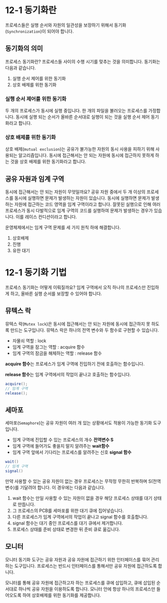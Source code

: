 # 12-1 동기화란

프로세스들은 실행 순서와 자원의 일관성을 보장하기 위해서 동기화(`Synchronization`)이 되어야 합니다.

## 동기화의 의미
프로세스 동기화란?
프로세스들 사이의 수행 시기를 맞추는 것을 의미합니다.
동기화는 다음과 같습니다.
1. 실행 순서 제어를 위한 동기화
2. 상호 배제를 위한 동기화

### 실행 순서 제어를 위한 동기화

두 개의 프로세스가 동시에 실행 중입니다. 한 개의 파일을 불러오는 프로세스를 가정합니다. 동시에 실행 되는 순서가 올바른 순서대로 실행이 되는 것을 실행 순서 제어 동기화라고 합니다.

### 상호 배제를 위한 동기화
상호 배제(`mutual exclusion`)는 공유가 불가능한 자원의 동시 사용을 피하기 위해 사용되는 알고리즘입니다.
동시에 접근해서는 안 되는 자원에 동시에 접근하지 못하게 하는 것을 상호 배제를 위한 동기화라고 합니다.


## 공유 자원과 임계 구역
동시에 접근해서는 안 되는 자원이 무엇일까요?
공유 자원 중에서 두 개 이상의 프로세스를 동시에 실행하면 문제가 발생하는 자원이 있습니다.
동시에 실행하면 문제가 발생하는 자원에 접근하는 코드 영역을 임계 구역이라고 합니다.
잘못된 실행으로 인해 여러 프로세스가 동시 다발적으로 임계 구역의 코드를 실행하여 문제가 발생하는 경우가 있습니다. 이를 레이스 컨디션이라고 합니다.

운영체제에서는 임계 구역 문제를 세 가지 원칙 하에 해결합니다.
1. 상호배제
2. 진행
3. 유한 대기

# 12-1 동기화 기법
프로세스 동기화는 어떻게 이뤄질까요? 임계 구역에서 오직 하나의 프로세스만 진입하게 하고, 올바른 실행 순서를 보장할 수 있어야 합니다.

## 뮤텍스 락
뮤텍스 락(`Mutex lock`)은 동시에 접근해서는 안 되는 자원에 동시에 접근하지 못 하도록 만드는 도구입니다.
뮤텍스 락은 하나의 전역 변수와 두 함수로 구현할 수 있습니다.

- 자물쇠 역할 : lock
- 임계 구역을 잠그는 역할 : acquire 함수
- 임계 구역의 잠금을 해체하는 역할 : release 함수

**acquire 함수**는 프로세스가 임계 구역에 진입하기 전에 호출하는 함수입니다.

**release 함수**는 임계 구역에서의 작업이 끝나고 호출하는 함수입니다.

```java
acquire();
// 임계 구역
release();
```

## 세마포
세마포(`Semaphore`)는 공유 자원이 여러 개 있는 상황에서도 적용이 가능한 동기화 도구입니다.

- 임계 구역에 진입할 수 있는 프로세스의 개수 **전역변수 S**
- 임계 구역에 들어가도 좋을지 말지 알려주는 **wait함수**
- 임계 구역 앞에서 기다리는 프로세스를 알려주는 신호 **signal 함수**
```java
wait()
// 임계 구역
signal()
```

만약 사용할 수 있는 공유 자원이 없는 경우 프로세스는 무작정 무한히 반복하며 S(전역 변수)를 기달려야 합니다.
이 경우에는 다음과 같습니다.
1. wait 함수는 만일 사용할 수 있는 자원이 없을 경우 해당 프로세스 상태를 대기 상태로 만듭니다.
2. 그 프로세스의 PCB를 세마포를 위한 대기 큐에 집어넣습니다.
3. 다른 프로세스가 임계 구역에서의 작업이 끝나고 signal 함수를 호출합니다.
4. signal 함수는 대기 중인 프로세스를 대기 큐에서 제거합니다. 
5. 프로세스 상태를 준비 상태로 변경한 뒤 준비 큐로 옮깁니다.

## 모니터
모니터 동기화 도구는 공유 자원과 공유 자원에 접근하기 위한 인터페이스를 묶어 관리하는 도구입니다.
프로세스는 반드시 인터페이스를 통해서만 공유 자원에 접근하도록 합니다.

모니터를 통해 공유 자원에 접근하고자 하는 프로세스를 큐에 삽입하고, 큐에 삽입된 순서대로 하나씩 공유 자원을 이용하도록 합니다. 모니터 안에 항상 하나의 프로세스만 들어오도록 하여 상호배제를 위한 동기화를 제공합니다.
